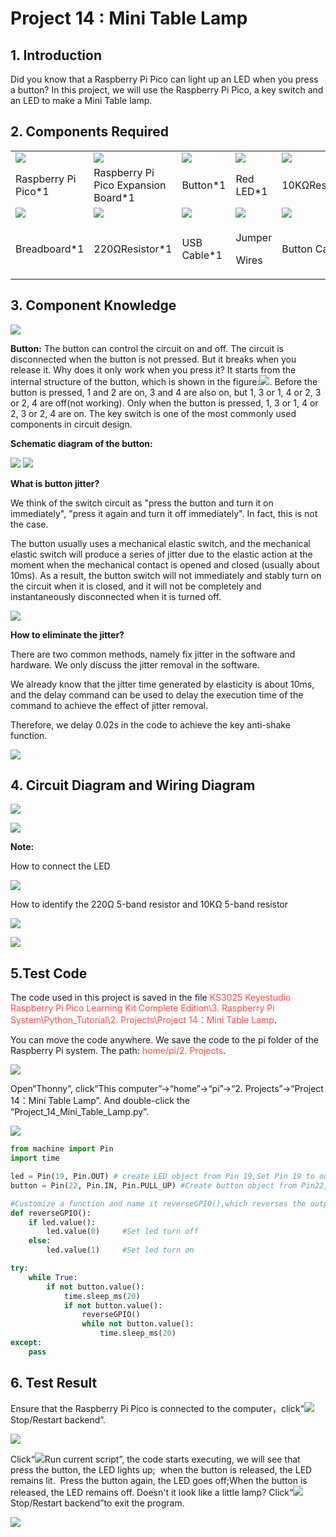 # Project 14 : Mini Table Lamp

## 1. Introduction

Did you know that a Raspberry Pi Pico can light up an LED when you press a button? In this project, we will use the Raspberry Pi Pico, a key switch and an LED to make a Mini Table lamp.

## 2.  **Components Required**

<table>
<tbody>
<tr class="odd">
<td><img src="https://raw.githubusercontent.com/keyestudio/KS3025-KS3025F-Keyestudio-Raspberry-Pi-Pico-Learning-Kit-Complete-Edition-Raspberry-Pi/master/media/222aee34a428755aaf97b711ded3f09a.jpeg"  /></td>
<td><img src="https://raw.githubusercontent.com/keyestudio/KS3025-KS3025F-Keyestudio-Raspberry-Pi-Pico-Learning-Kit-Complete-Edition-Raspberry-Pi/master/media/bbed91c0b45fcafc7e7163bfeabf68f9.png" /></td>
<td><img src="https://raw.githubusercontent.com/keyestudio/KS3025-KS3025F-Keyestudio-Raspberry-Pi-Pico-Learning-Kit-Complete-Edition-Raspberry-Pi/master/media/5b8fea4657b47510d199f740fdcaaa9d.png" /></td>
<td><img src="https://raw.githubusercontent.com/keyestudio/KS3025-KS3025F-Keyestudio-Raspberry-Pi-Pico-Learning-Kit-Complete-Edition-Raspberry-Pi/master/media/ef77f5a64c382157fc2dea21ec373fef.png"  /></td>
<td><img src="https://raw.githubusercontent.com/keyestudio/KS3025-KS3025F-Keyestudio-Raspberry-Pi-Pico-Learning-Kit-Complete-Edition-Raspberry-Pi/master/media/da8a2a9d15baf7280966f3fdbb025a8c.png"  /></td>
</tr>
<tr class="even">
<td>Raspberry Pi Pico*1</td>
<td>Raspberry Pi Pico Expansion Board*1</td>
<td>Button*1</td>
<td>Red LED*1</td>
<td>10KΩResistor*1</td>
</tr>
<tr class="odd">
<td><img src="https://raw.githubusercontent.com/keyestudio/KS3025-KS3025F-Keyestudio-Raspberry-Pi-Pico-Learning-Kit-Complete-Edition-Raspberry-Pi/master/media/e380dd26e4825be9a768973802a55fe6.png"  /></td>
<td><img src="https://raw.githubusercontent.com/keyestudio/KS3025-KS3025F-Keyestudio-Raspberry-Pi-Pico-Learning-Kit-Complete-Edition-Raspberry-Pi/master/media/845d05a6108b1662b828610ba9dcb788.png"  /></td>
<td><img src="https://raw.githubusercontent.com/keyestudio/KS3025-KS3025F-Keyestudio-Raspberry-Pi-Pico-Learning-Kit-Complete-Edition-Raspberry-Pi/master/media/7dcbd02995be3c142b2f97df7f7c03ce.png"  /></td>
<td><img src="https://raw.githubusercontent.com/keyestudio/KS3025-KS3025F-Keyestudio-Raspberry-Pi-Pico-Learning-Kit-Complete-Edition-Raspberry-Pi/master/media/e9a8d050105397bb183512fb4ffdd2f6.png"/></td>
<td><img src="https://raw.githubusercontent.com/keyestudio/KS3025-KS3025F-Keyestudio-Raspberry-Pi-Pico-Learning-Kit-Complete-Edition-Raspberry-Pi/master/media/9cab81f7da18c7b0c245ec2a2f614f3a.png" /></td>
</tr>
<tr class="even">
<td>Breadboard*1</td>
<td>220ΩResistor*1</td>
<td>USB Cable*1</td>
<td><p>Jumper</p>
<p>Wires</p></td>
<td>Button Cap*1</td>
</tr>
</tbody>
</table>

## 3.  **Component Knowledge**

![](/media/5b8fea4657b47510d199f740fdcaaa9d.png)

**Button:** The button can control the circuit on and off. The circuit is disconnected when the button is not pressed. But it breaks when you release it. Why does it only work when you press it? It starts from the internal structure of the button, which is shown in the figure:![](/media/d2a204e61c768f18924150db58aee093.png). Before the button is pressed, 1 and 2 are on, 3 and 4 are also on, but 1, 3 or 1, 4 or 2, 3 or 2, 4 are off(not working). Only when the button is pressed, 1, 3 or 1, 4 or 2, 3 or 2, 4 are on. The key switch is one of the most commonly used components in circuit design.

**Schematic diagram of the button:**

![](/media/5e42fde9876f9be810d85a7fb8b331f7.png)   ![](/media/8677548f9e756281629430d66ba3a460.png)

**What is button jitter?**

We think of the switch circuit as "press the button and turn it on immediately", "press it again and turn it off immediately". In fact,
this is not the case.

The button usually uses a mechanical elastic switch, and the mechanical elastic switch will produce a series of jitter due to the elastic action at the moment when the mechanical contact is opened and closed (usually about 10ms). As a result, the button switch will not immediately and stably turn on the circuit when it is closed, and it will not be completely and instantaneously disconnected when it is turned off.

![](/media/7e7ac82db8bb810a7ee1de4181ceaa2d.jpeg)

**How to eliminate the jitter?**

There are two common methods, namely fix jitter in the software and hardware. We only discuss the jitter removal in the software.

We already know that the jitter time generated by elasticity is about 10ms, and the delay command can be used to delay the execution time of the command to achieve the effect of jitter removal.

Therefore, we delay 0.02s in the code to achieve the key anti-shake function.

![](/media/c0d68d1134b0b4097e8983ed2cac07fc.jpeg)

## 4. Circuit Diagram and Wiring Diagram

![](/media/0753a2a452e0292b31f79f9b6dabb0cc.png)

![](/media/a03a6553dc194ab61fb7b4d914740f90.png)

**Note:**

How to connect the LED

![](/media/f70404aa49540fd7aecae944c7c01f83.jpeg)

How to identify the 220Ω 5-band resistor and 10KΩ 5-band resistor

![](/media/55c0199544e9819328f6d5778f10d7d0.png)

![](/media/246cf3885dc837c458a28123885c9f7b.png)

## 5.Test Code

The code used in this project is saved in the file <span style="color: rgb(255, 76, 65);">KS3025 Keyestudio Raspberry Pi Pico Learning Kit Complete Edition\\3. Raspberry Pi System\\Python\_Tutorial\\2. Projects\\Project 14：Mini Table Lamp</span>.

You can move the code anywhere. We save the code to the pi folder of the Raspberry Pi system. The path: <span style="color: rgb(255, 76, 65);">home/pi/2. Projects</span>.

![](/media/ae27830403a2f741aa9b725e5324c215.png)

Open“Thonny”, click“This computer”→“home”→“pi”→“2. Projects”→“Project 14：Mini Table Lamp”. And double-click the “Project\_14\_Mini\_Table\_Lamp.py”.

![](/media/275a3c4efc6794dc8fac059a2aa7f9e1.png)

```Python
from machine import Pin
import time

led = Pin(19, Pin.OUT) # create LED object from Pin 19,Set Pin 19 to output                   
button = Pin(22, Pin.IN, Pin.PULL_UP) #Create button object from Pin22,Set GP22 to input

#Customize a function and name it reverseGPIO(),which reverses the output level of the LED
def reverseGPIO():
    if led.value():
        led.value(0)     #Set led turn off
    else:
        led.value(1)     #Set led turn on

try:
    while True:
        if not button.value():
            time.sleep_ms(20)
            if not button.value():
                reverseGPIO()
                while not button.value():
                    time.sleep_ms(20)
except:
    pass
```

## 6. Test Result
    
Ensure that the Raspberry Pi Pico is connected to the computer，click“![](/media/ec00367ea605788eab454cd176b94c7b.png)Stop/Restart backend”.

![](/media/a85c858067d3c56ab6f35bc4cc631e5d.png)

Click“![](/media/bb4d9305714a178069d277b20e0934b7.png)Run current script”, the code starts executing, we will see that press the button, the LED lights up;  when the button is released, the LED remains lit.  Press the button again, the LED goes off;When the button is released, the LED remains off. Doesn't it look like a little lamp?
Click“![](/media/ec00367ea605788eab454cd176b94c7b.png)Stop/Restart backend”to exit the program.

![](/media/4228655348a81a57813174e42b167955.png)






